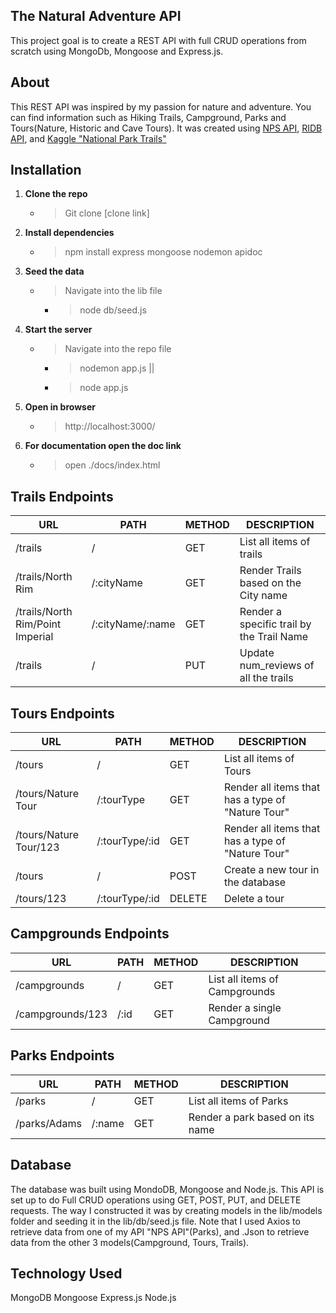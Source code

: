 ## The Natural Adventure API
This project goal is to create a REST API with full CRUD operations from scratch using MongoDb, Mongoose and Express.js.

## About 
This REST API was inspired by my passion for nature and adventure.
You can find information such as Hiking Trails, Campground, Parks and Tours(Nature, Historic and Cave Tours). It was created using [NPS API](https://www.nps.gov/subjects/developer/api-documentation.htm#/), [RIDB API](https://ridb.recreation.gov/docs), and [Kaggle "National Park Trails"](https://www.kaggle.com/datasets/planejane/national-park-trails)

## Installation
1. **Clone the repo** 
    - > Git clone [clone link] 

2. **Install dependencies**
    - > npm install express mongoose nodemon apidoc 

3. **Seed the data**
    - > Navigate into the lib file

        - > node db/seed.js 

4. **Start the server**
    - > Navigate into the repo file

        - > nodemon app.js || 
        - > node app.js

5. **Open in browser**
    - > http://localhost:3000/

6. **For documentation open the doc link**
    - > open ./docs/index.html



## Trails Endpoints 

| URL | PATH | METHOD | DESCRIPTION
| -------- | -------- | -------- | -------- |
| /trails | / | GET | List all items of trails |
| /trails/North Rim | /:cityName | GET |  Render Trails based on the City name |
| /trails/North Rim/Point Imperial | /:cityName/:name | GET | Render a specific trail by the Trail Name |
| /trails | / | PUT | Update num_reviews of all the trails |

## Tours Endpoints 
| URL | PATH | METHOD | DESCRIPTION |
| -------- | -------- | -------- | -------- |
| /tours | / | GET | List all items of Tours |
| /tours/Nature Tour | /:tourType | GET | Render all items that has a type of "Nature Tour" |
| /tours/Nature Tour/123 | /:tourType/:id | GET | Render all items that has a type of "Nature Tour" |
| /tours | / | POST | Create a new tour in the database |
| /tours/123 | /:tourType/:id | DELETE | Delete a tour |


## Campgrounds Endpoints 
|URL | PATH	| METHOD | DESCRIPTION |
| -------- | -------- | -------- | -------- |
| /campgrounds | / | GET | List all items of Campgrounds |
| /campgrounds/123 | /:id | GET | Render a single Campground |


## Parks Endpoints 
|URL | PATH	| METHOD | DESCRIPTION |
| -------- | -------- | -------- | -------- |
| /parks | /   |  GET | List all items of Parks |
| /parks/Adams | /:name | GET | Render a park based on its name |



## Database
The database was built using MondoDB, Mongoose and Node.js. This API is set up to do Full CRUD operations using GET, POST, PUT, and DELETE requests. The way I constructed it was by creating models in the lib/models folder and seeding it in the lib/db/seed.js file. Note that I used Axios to retrieve data from one of my API "NPS API"(Parks), and .Json to retrieve data from the other 3 models(Campground, Tours, Trails).

## Technology Used
MongoDB
Mongoose
Express.js
Node.js
